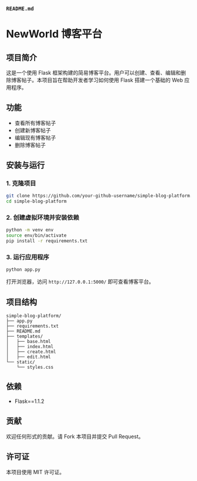 ### `README.md`

# NewWorld 博客平台

## 项目简介
这是一个使用 Flask 框架构建的简易博客平台。用户可以创建、查看、编辑和删除博客帖子。本项目旨在帮助开发者学习如何使用 Flask 搭建一个基础的 Web 应用程序。

## 功能
- 查看所有博客帖子
- 创建新博客帖子
- 编辑现有博客帖子
- 删除博客帖子

## 安装与运行

### 1. 克隆项目
```bash
git clone https://github.com/your-github-username/simple-blog-platform.git
cd simple-blog-platform
```

### 2. 创建虚拟环境并安装依赖
```bash
python -m venv env
source env/bin/activate
pip install -r requirements.txt
```

### 3. 运行应用程序
```bash
python app.py
```

打开浏览器，访问 `http://127.0.0.1:5000/` 即可查看博客平台。

## 项目结构
```
simple-blog-platform/
├── app.py
├── requirements.txt
├── README.md
├── templates/
│   ├── base.html
│   ├── index.html
│   ├── create.html
│   ├── edit.html
└── static/
    └── styles.css
```

## 依赖
- Flask==1.1.2

## 贡献
欢迎任何形式的贡献。请 Fork 本项目并提交 Pull Request。

## 许可证
本项目使用 MIT 许可证。
